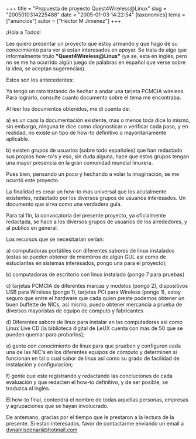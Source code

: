 +++
title = "Propuesta de proyecto Quest4Wireless@Linux"
slug = "2005010314225488"
date = "2005-01-03 14:22:54"
[taxonomies]
tema = ["anuncios"]
autor = ["Hector M Jimenez"]
+++

¡Hola a Todos!

Les quiero presentar un proyecto que estoy armando y que hago de su
conocimiento para ver si estan interesados en apoyar. Se trata de algo
que informalmente titulo **"Quest4Wireless@Linux"** (ya se, esta en
inglés, pero no se me ha ocurrido algún juego de palabras en español que
verse sobre la idea, se aceptan sugerencias).

Estos son los antecedentes:

<!-- more -->
Ya tengo un rato tratando de hechar a andar una tarjeta PCMCIA wireless.
Para lograrlo, consulte cuanto documento sobre el tema me encontraba.

Al leer los documentos obtenidos, me di cuenta de:

a\) es un caos la documentación existente, mas o menos toda dice lo
mismo, sin embargo, ninguna te dice como diagnosticar o verificar cada
paso, y en realidad, no existe un tipo de how-to definitivo o
mayoritariamente aplicable.

b\) existen grupos de usuarios (sobre todo españoles) que han redactado
sus propios how-to's y eso, sin duda alguna, hace que estos grupos
tengan una mayor presencia en la gran comunidad mundial linuxera.

Pues bien, pensando un poco y hechando a volar la imaginación, se me
ocurrió este proyecto.

La finalidad es crear un how-to mas universal que los acutalmente
existentes, redactado por los diversos grupos de usuarios interesados.
Un documento que sirva como una verdadera guía.

Para tal fin, la convocatoria del presente proyecto, ya oficialmente
redactada, se hace a los diversos grupos de usuarios de los alrededores,
y al publico en general.

Los recursos que se necesitarian serían:

a\) computadoras portátiles con diferentes sabores de linux instalados
(estas se pueden obtener de miembros de algún GUL así como de
estudiantes en sistemas interesados, pongo una para el proyecto);

b\) computadoras de escritorio con linux instalado (pongo 7 para
pruebas)

c\) tarjetas PCMCIA de diferentes marcas y modelos (pongo 2),
dispositivos USB para Wireless (pongo 1), tarjetas PCI para Wireless
(pongo 1), estoy seguro que entre el hardware que cada quien preste
podemos obtener un buen buffette de NICs, así mismo, puedo obtener
mercancía a prueba de diversos mayoristas de equipo de cómputo y
fabricantes

d\) Diferentes sabore de linux para instalar en las computadoras asi
como Linux Live CD (la biblioteca digital de LeUX cuenta con mas de 50
que se pueden quemar para probarlos);

e\) gente con conocimiento de linux para que prueben y configuren cada
una de las NIC's en los diferentes equipos de cómputo y determinen si
funcionan en tal o cual sabor de linux así como su grado de facilidad de
instalación y configuración;

f\) gente que este registrando y redactando las concluciones de cada
evaluación y que redacten el how-to definitivo, y de ser posible, se
traduzca al inglés.

El how-to final, contendrá el nombre de todas aquellas personas,
empresas y agrupaciones que se hayan involucrado.

De antemano, gracias por el tiempo que le prestaron a la lectura de la
presente. Si estan interesados, favor de contactarme enviando un email a
dynamisdenarii@hotmail.com

